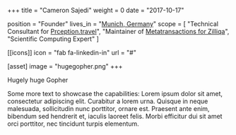 +++
title = "Cameron Sajedi"
weight = 0
date = "2017-10-17"

position = "Founder"
lives_in = "[Munich, Germany](https://www.google.com/maps/place/Munich,+Germany/)"
scope = [
  "Technical Consultant for [Prception.travel](#)",
  "Maintainer of [Metatransactions for Zilliqa](#)",
  "Scientific Computing Expert"
]

[[icons]]
  icon = "fab fa-linkedin-in"
  url = "#"

[asset]
  image = "hugegopher.png"
+++

Hugely huge Gopher

Some more text to showcase the capabilities:
Lorem ipsum dolor sit amet, consectetur adipiscing elit.
Curabitur a lorem urna.
Quisque in neque malesuada, sollicitudin nunc porttitor, ornare est.
Praesent ante enim, bibendum sed hendrerit et, iaculis laoreet felis.
Morbi efficitur dui sit amet orci porttitor, nec tincidunt turpis elementum.